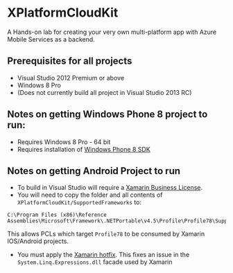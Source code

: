 XPlatformCloudKit
=================

A Hands-on lab for creating your very own multi-platform app with Azure Mobile Services as a backend.


Prerequisites for all projects
------------------------------

* Visual Studio 2012 Premium or above 
* Windows 8 Pro 
* (Does not currently build all project in Visual Studio 2013 RC)

Notes on getting Windows Phone 8 project to run:
-----------------------------------------------

* Requires Windows 8 Pro - 64 bit
* Requires installation of [Windows Phone 8 SDK](http://aka.ms/phonesdk-cr)

Notes on getting Android Project to run
---------------------------------------

- To build in Visual Studio will require a [Xamarin Business License](https://store.xamarin.com/).
- You will need to copy the folder and all contents of `XPlatformCloudKit/SupportedFrameworks` to:
  
```
C:\Program Files (x86)\Reference Assemblies\Microsoft\Framework\.NETPortable\v4.5\Profile\Profile78\SupportedFrameworks
```
This allows PCLs which target `Profile78` to be consumed by Xamarin IOS/Android projects.
- You must apply the [Xamarin hotfix](http://forums.xamarin.com/discussion/5507/using-system-linq-expressions-in-a-pcl-method-causes-typeloadexpression-mono-android-4-7-10024). This fixes an issue in the `System.Linq.Expressions.dll` facade used by Xamarin
